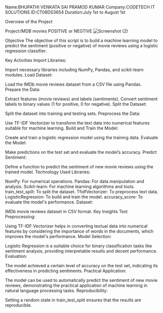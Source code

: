 Name:BHUPATHI VENKATA SAI PRAMOD KUMAR
Company:CODETECH IT SOLUTIONS
ID:CT08DS3654
Duration:July 1st to August 1st

Overview of the Project

Project:IMDB movies POSITIVE or NEGTIVE
![Screenshot (2)](https://github.com/P-beep-ui/CODETECH-Task2/assets/174769475/58470470-e8b7-48da-92aa-d80d372a3a31)




Objective
The objective of this script is to build a machine learning model to predict the sentiment (positive or negative) of movie reviews using a logistic regression classifier.

Key Activities
Import Libraries:

Import necessary libraries including NumPy, Pandas, and scikit-learn modules.
Load Dataset:

Load the IMDb movie reviews dataset from a CSV file using Pandas.
Prepare the Data:

Extract features (movie reviews) and labels (sentiments).
Convert sentiment labels to binary values (1 for positive, 0 for negative).
Split the Dataset:

Split the dataset into training and testing sets.
Preprocess the Data:

Use TF-IDF Vectorizer to transform the text data into numerical features suitable for machine learning.
Build and Train the Model:

Create and train a logistic regression model using the training data.
Evaluate the Model:

Make predictions on the test set and evaluate the model’s accuracy.
Predict Sentiment:

Define a function to predict the sentiment of new movie reviews using the trained model.
Technology Used
Libraries:

NumPy: For numerical operations.
Pandas: For data manipulation and analysis.
Scikit-learn: For machine learning algorithms and tools.
train_test_split: To split the dataset.
TfidfVectorizer: To preprocess text data.
LogisticRegression: To build and train the model.
accuracy_score: To evaluate the model's performance.
Dataset:

IMDb movie reviews dataset in CSV format.
Key Insights
Text Preprocessing:

Using TF-IDF Vectorizer helps in converting textual data into numerical features by considering the importance of words in the documents, which improves the model's performance.
Model Selection:

Logistic Regression is a suitable choice for binary classification tasks like sentiment analysis, providing interpretable results and decent performance.
Evaluation:

The model achieved a certain level of accuracy on the test set, indicating its effectiveness in predicting sentiments.
Practical Application:

The model can be used to automatically predict the sentiment of new movie reviews, demonstrating the practical application of machine learning in natural language processing tasks.
Reproducibility:

Setting a random state in train_test_split ensures that the results are reproducible.

